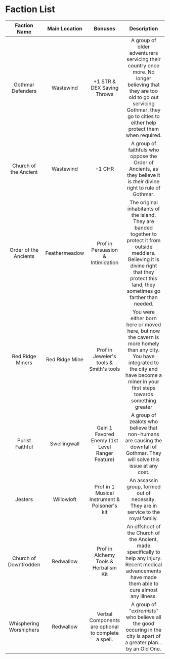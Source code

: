 # Faction List

Faction Name | Main Location | Bonuses | Description
:---:|:---:|:---:|:---:
Gothmar Defenders | Wastewind | +1 STR & DEX Saving Throws | A group of older adventurers servicing their country once more. No longer believing that they are too old to go out servicing Gothmar, they go to cities to either help protect them when required.
Church of the Ancient | Wastewind | +1 CHR | A group of faithfuls who oppose the Order of Ancients, as they believe it is *their* divine right to rule of Gothmar.
Order of the Ancients | Feathermeadow | Prof in Persuasion & Intimidation | The original inhabitants of the island. They are banded together to protect it from outside meddlers. Believing it is divine right that they protect this land, they sometimes go farther than needed.
Red Ridge Miners | Red Ridge Mine | Prof in Jeweler's tools & Smith's tools | You were either born here or moved here, but now the cavern is more homely than any city. You have integrated to the city and have become a miner in your first steps towards something greater
Purist Faithful | Swellingwall | Gain 1 Favored Enemy (1st Level Ranger Feature) | A group of zealots who believe that non-humans are causing the downfall of Gothmar. They will solve this issue at any cost.
Jesters | Willowloft | Prof in 1 Musical Instrument & Poisoner's kit | An assassin group, formed out of necessity. They are in service to the royal family.
Church of Downtrodden | Redwallow | Prof in Alchemy Tools & Herbalism Kit | An offshoot of the Church of the Ancient, made specifically to help any injury. Recent medical advancements have made them able to cure almost any illness.
Whisphering Worshiphers | Redwallow | Verbal Components are optional to complete a spell. | A group of "*extremists"* who believe all the good occuring in the city is apart of a greater plan... by an Old One.